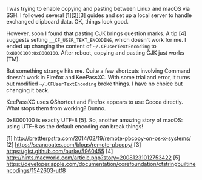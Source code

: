 I was trying to enable copying and pasting between Linux and macOS via SSH. I followed several [1][2][3] guides and set up a local server to handle exchanged clipboard data. OK, things look good.

However, soon I found that pasting CJK brings question marks. A tip [4] suggests setting ```__CF_USER_TEXT_ENCODING```, which doesn't work for me. I ended up changing the content of ```~/.CFUserTextEncoding``` to ```0x8000100:0x8000100```. After reboot, copying and pasting CJK just works (TM).

But something strange hits me. Quite a few shortcuts involving Command doesn't work in Firefox and KeePassXC. With some trial and error, it turns out modified ```~/.CFUserTextEncoding``` broke things. I have no choice but changing it back.

KeePassXC uses QShortcut and Firefox appears to use Cocoa directly. What stops them from working? Dunno.

0x8000100 is exactly UTF-8 [5]. So, another amazing story of macOS: using UTF-8 as the default encoding can break things!

[1] http://brettterpstra.com/2014/02/19/remote-pbcopy-on-os-x-systems/
[2] https://seancoates.com/blogs/remote-pbcopy/
[3] https://gist.github.com/burke/5960455
[4] http://hints.macworld.com/article.php?story=20081231012753422
[5] https://developer.apple.com/documentation/corefoundation/cfstringbuiltinencodings/1542603-utf8
